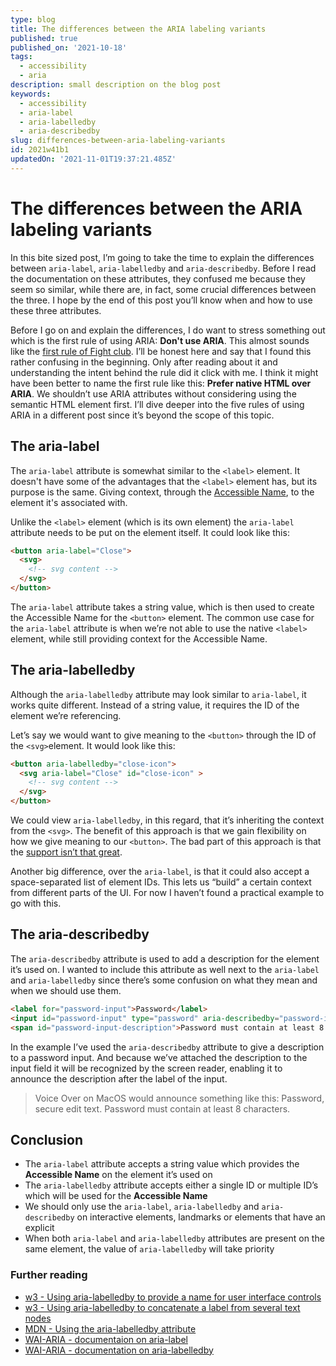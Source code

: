 ```yaml
---
type: blog
title: The differences between the ARIA labeling variants
published: true
published_on: '2021-10-18'
tags:
  - accessibility
  - aria
description: small description on the blog post
keywords:
  - accessibility
  - aria-label
  - aria-labelledby
  - aria-describedby
slug: differences-between-aria-labeling-variants
id: 2021w41b1
updatedOn: '2021-11-01T19:37:21.485Z'
---
```


# The differences between the ARIA labeling variants

In this bite sized post, I’m going to take the time to explain the differences between `aria-label`, `aria-labelledby` and `aria-describedby`. Before I read the documentation on these attributes, they confused me because they seem so similar, while there are, in fact, some crucial differences between the three. I hope by the end of this post you’ll know when and how to use these three attributes.

Before I go on and explain the differences, I do want to stress something out which is the first rule of using ARIA: **Don't use ARIA**. This almost sounds like the [first rule of Fight club](https://www.rottentomatoes.com/m/fight_club/quotes/#:~:text=to%20Fight%20Club.-,The%20first%20rule%20of%20Fight%20Club%20is%3A%20you%20do%20not,out%2C%20the%20fight%20is%20over.). I’ll be honest here and say that I found this rather confusing in the beginning. Only after reading about it and understanding the intent behind the rule did it click with me. I think it might have been better to name the first rule like this: **Prefer native HTML over ARIA**. We shouldn’t use ARIA attributes without considering using the semantic HTML element first. I’ll dive deeper into the five rules of using ARIA in a different post since it’s beyond the scope of this topic.

## The aria-label

The `aria-label` attribute is somewhat similar to the `<label>` element. It doesn't have some of the advantages that the `<label>` element has, but its purpose is the same. Giving context, through the [Accessible Name](https://www.w3.org/TR/accname-1.2/), to the element it's associated with.

Unlike the `<label>` element (which is its own element) the `aria-label` attribute needs to be put on the element itself. It could look like this:

```html
<button aria-label="Close">
  <svg>
    <!-- svg content -->
  </svg>
</button>
```

The `aria-label` attribute takes a string value, which is then used to create the Accessible Name for the `<button>` element. The common use case for the `aria-label` attribute is when we’re not able to use the native `<label>` element, while still providing context for the Accessible Name.

## The aria-labelledby

Although the `aria-labelledby` attribute may look similar to `aria-label`, it works quite different. Instead of a string value, it requires the ID of the element we’re referencing.

Let’s say we would want to give meaning to the `<button>` through the ID of the `<svg>`element. It would look like this:

```html
<button aria-labelledby="close-icon">
  <svg aria-label="Close" id="close-icon" >
    <!-- svg content -->
  </svg>
</button>
```

We could view `aria-labelledby`, in this regard, that it’s inheriting the context from the `<svg>`. The benefit of this approach is that we gain flexibility on how we give meaning to our `<button>`. The bad part of this approach is that the [support isn’t that great](https://a11ysupport.io/tech/aria/aria-labelledby_attribute).

Another big difference, over the `aria-label`, is that it could also accept a space-separated list of element IDs. This lets us “build” a certain context from different parts of the UI. For now I haven’t found a practical example to go with this.

## The aria-describedby

The `aria-describedby` attribute is used to add a description for the element it’s used on. I wanted to include this attribute as well next to the `aria-label` and `aria-labelledby` since there’s some confusion on what they mean and when we should use them.

```html
<label for="password-input">Password</label>
<input id="password-input" type="password" aria-describedby="password-input-description">
<span id="password-input-description">Password must contain at least 8 characters<span>
```

In the example I’ve used the `aria-describedby` attribute to give a description to a password input. And because we’ve attached the description to the input field it will be recognized by the screen reader, enabling it to announce the description after the label of the input.

> Voice Over on MacOS would announce something like this: Password, secure edit text. Password must contain at least 8 characters.

## Conclusion

- The `aria-label` attribute accepts a string value which provides the **Accessible Name** on the element it’s used on
- The `aria-labelledby` attribute accepts either a single ID or multiple ID’s which will be used for the **Accessible Name**
- We should only use the `aria-label`, `aria-labelledby` and `aria-describedby` on interactive elements, landmarks or elements that have an explicit
- When both `aria-label` and `aria-labelledby` attributes are present on the same element, the value of `aria-labelledby` will take priority

### Further reading

- [w3 - Using aria-labelledby to provide a name for user interface controls](https://www.w3.org/TR/WCAG20-TECHS/ARIA16.html)
- [w3 - Using aria-labelledby to concatenate a label from several text nodes](https://www.w3.org/TR/WCAG20-TECHS/ARIA9)
- [MDN - Using the aria-labelledby attribute](https://developer.mozilla.org/en-US/docs/Web/Accessibility/ARIA/ARIA_Techniques/Using_the_aria-labelledby_attribute)
- [WAI-ARIA - documentaion on aria-label](https://www.w3.org/TR/wai-aria/#aria-label)
- [WAI-ARIA - documentation on aria-labelledby](https://www.w3.org/TR/wai-aria/#aria-labelledby)
